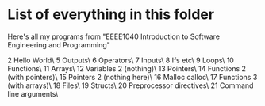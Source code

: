 # List of everything in this folder

Here's all my programs from "EEEE1040 Introduction to Software Engineering and Programming"

2   Hello World\\
5   Outputs\\
6   Operators\\
7   Inputs\\
8   Ifs etc\\
9   Loops\\
10  Functions\\
11  Arrays\\
12  Variables 2 (nothing)\\
13  Pointers\\
14  Functions 2 (with pointers)\\
15  Pointers 2 (nothing here)\\
16  Malloc calloc\\
17  Functions 3 (with arrays)\\
18  Files\\
19  Structs\\
20  Preprocessor directives\\
21  Command line arguments\\
